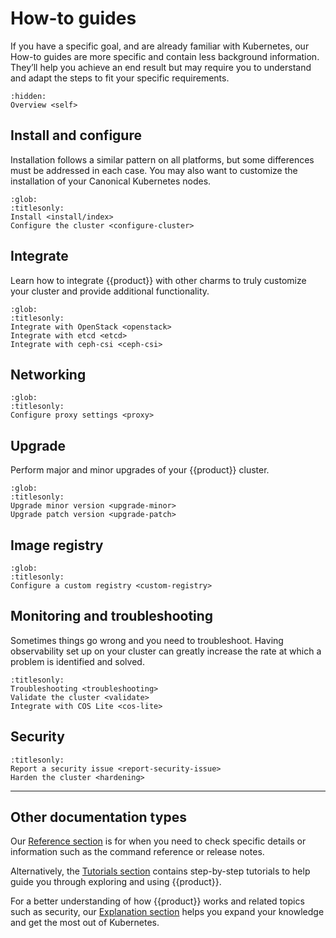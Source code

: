 # How-to guides

If you have a specific goal, and are already familiar with Kubernetes, our
How-to guides are more specific and contain less background information.
They’ll help you achieve an end result but may require you to understand and
adapt the steps to fit your specific requirements.

```{toctree}
:hidden:
Overview <self>
```

## Install and configure

Installation follows a similar pattern on all platforms, but some
differences must be addressed in each case. You may also want to customize the
installation of your Canonical Kubernetes nodes.

```{toctree}
:glob:
:titlesonly:
Install <install/index>
Configure the cluster <configure-cluster>
```

## Integrate

Learn how to integrate {{product}} with other charms to truly customize your
cluster and provide additional functionality.

```{toctree}
:glob:
:titlesonly:
Integrate with OpenStack <openstack>
Integrate with etcd <etcd>
Integrate with ceph-csi <ceph-csi>
```

## Networking

```{toctree}
:glob:
:titlesonly:
Configure proxy settings <proxy>
```

## Upgrade

Perform major and minor upgrades of your {{product}} cluster.

```{toctree}
:glob:
:titlesonly:
Upgrade minor version <upgrade-minor>
Upgrade patch version <upgrade-patch>

```

## Image registry

```{toctree}
:glob:
:titlesonly:
Configure a custom registry <custom-registry>
```

## Monitoring and troubleshooting

Sometimes things go wrong and you need to troubleshoot. Having observability
set up on your cluster can greatly increase the rate at which a problem is
identified and solved.

```{toctree}
:titlesonly:
Troubleshooting <troubleshooting>
Validate the cluster <validate>
Integrate with COS Lite <cos-lite>
```

## Security

```{toctree}
:titlesonly:
Report a security issue <report-security-issue>
Harden the cluster <hardening>
```

---

## Other documentation types

Our [Reference section] is for when you need to check specific details or
information such as the command reference or release notes.

Alternatively, the [Tutorials section] contains step-by-step tutorials to help
guide you through exploring and using {{product}}.

For a better understanding of how {{product}} works and related topics
such as security, our [Explanation section] helps you expand your knowledge
and get the most out of Kubernetes.

<!--LINKS -->
[Tutorials section]: ../tutorial/index
[Explanation section]: ../explanation/index
[Reference section]: ../reference/index
